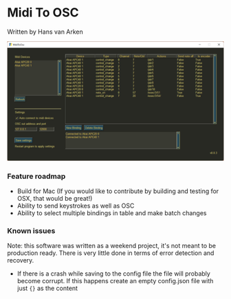 # Midi To OSC

Written by Hans van Arken

![a screenshot of the software](screenshotv003.png)

### Feature roadmap

- Build for Mac (If you would like to contribute by building and testing for OSX, that would be great!)
- Ability to send keystrokes as well as OSC
- Ability to select multiple bindings in table and make batch changes

### Known issues

Note: this software was written as a weekend project, it's not meant to be production ready. There is very little done in terms of error detection and recovery.

- If there is a crash while saving to the config file the file will probably become corrupt. If this happens create an empty config.json file with just `{}` as the content
